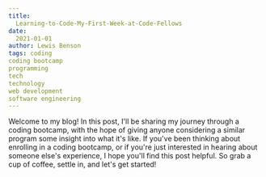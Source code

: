```yaml
---
title:
  Learning-to-Code-My-First-Week-at-Code-Fellows
date:
  2021-01-01
author: Lewis Benson
tags: coding
coding bootcamp
programming
tech
technology
web development
software engineering
---
```

<!-- @format -->
Welcome to my blog! In this post, I'll be sharing my journey through a coding bootcamp, with the hope of giving anyone considering a similar program some insight into what it's like. If you've been thinking about enrolling in a coding bootcamp, or if you're just interested in hearing about someone else's experience, I hope you'll find this post helpful. So grab a cup of coffee, settle in, and let's get started!

